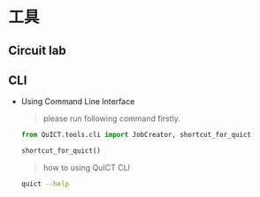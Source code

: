 # 工具

## Circuit lab

## CLI
- Using Command Line Interface
    > please run following command firstly.
    ```python
    from QuICT.tools.cli import JobCreator, shortcut_for_quict

    shortcut_for_quict()
    ```

    > how to using QuICT CLI
    ```sh
    quict --help
    ```

